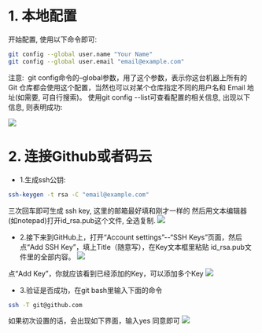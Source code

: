 # 1. 本地配置
开始配置, 使用以下命令即可:
```bash
git config --global user.name "Your Name"
git config --global user.email "email@example.com"
```
注意: 
git config命令的–global参数，用了这个参数，表示你这台机器上所有的 Git 仓库都会使用这个配置，当然也可以对某个仓库指定不同的用户名和 Email 地址(如需要, 可自行搜索)。
使用git config --list可查看配置的相关信息, 出现以下信息, 则表明成功:

![](https://raw.githubusercontent.com/krislinzhao/IMGclound/master/img/20200105112228.png)

# 2. 连接Github或者码云
- 1.生成ssh公钥:
```bash
ssh-keygen -t rsa -C "email@example.com"  
```
三次回车即可生成 ssh key, 这里的邮箱最好填和刚才一样的
然后用文本编辑器(如notepad)打开id_rsa.pub这个文件, 全选复制.
![](https://raw.githubusercontent.com/krislinzhao/IMGclound/master/img/20200105112515.png)

- 2.接下来到GitHub上，打开“Account settings”--“SSH Keys”页面，然后点“Add SSH Key”，填上Title（随意写），在Key文本框里粘贴 id_rsa.pub文件里的全部内容。
![](https://raw.githubusercontent.com/krislinzhao/IMGclound/master/img/20200105112819.png)

点“Add Key”，你就应该看到已经添加的Key，可以添加多个Key
![](https://raw.githubusercontent.com/krislinzhao/IMGclound/master/img/20200105112919.png)

- 3.验证是否成功，在git bash里输入下面的命令
```bash
ssh -T git@github.com
```
如果初次设置的话，会出现如下界面，输入yes 同意即可
![](https://raw.githubusercontent.com/krislinzhao/IMGclound/master/img/20200105113115.png)